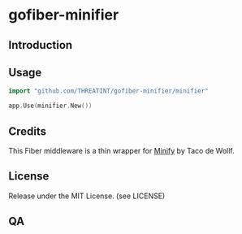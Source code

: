 # gofiber-minifier

## Introduction

## Usage

```go
import "github.com/THREATINT/gofiber-minifier/minifier"
```

```go
app.Use(minifier.New())
```


## Credits
This Fiber middleware is a thin wrapper for [Minify](https://github.com/tdewolff/minify) 
by Taco de Wollf. 

## License
Release under the MIT License. (see LICENSE)

## QA
